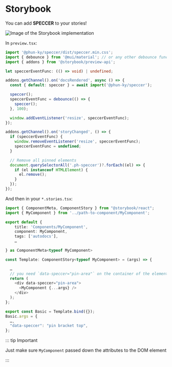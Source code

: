 # Storybook

You can add **SPECCER** to your stories!

![Image of the Storybook implementation](/storybook.png)

In `preview.tsx`:

```typescript [preview.tsx]
import '@phun-ky/speccer/dist/speccer.min.css';
import { debounce } from '@mui/material'; // or any other debounce function
import { addons } from '@storybook/preview-api';

let speccerEventFunc: (() => void) | undefined;

addons.getChannel().on('docsRendered', async () => {
  const { default: speccer } = await import('@phun-ky/speccer');

  speccer();
  speccerEventFunc = debounce(() => {
    speccer();
  }, 100);

  window.addEventListener('resize', speccerEventFunc);
});

addons.getChannel().on('storyChanged', () => {
  if (speccerEventFunc) {
    window.removeEventListener('resize', speccerEventFunc);
    speccerEventFunc = undefined;
  }

  // Remove all pinned elements
  document.querySelectorAll('.ph-speccer')?.forEach((el) => {
    if (el instanceof HTMLElement) {
      el.remove();
    }
  });
});
```

And then in your `*.stories.tsx`:

```typescript [MyComponent.stories.tsx]
import { ComponentMeta, ComponentStory } from "@storybook/react";
import { MyComponent } from '../path-to-component/MyComponent';

export default {
    title: 'Components/MyComponent',
    component: MyComponent,
    tags: ['autodocs'],
    …

} as ComponentMeta<typeof MyComponent>

const Template: ComponentStory<typeof MyComponent> = (args) => {

  …
  // you need `data-speccer="pin-area"` on the container of the elements you want to spec
  return (
    <div data-speccer="pin-area">
      <MyComponent {...args} />
    </div>
  );
};

export const Basic = Template.bind({});
Basic.args = {
  …,
  "data-speccer": "pin bracket top",
};
```

::: tip Important

Just make sure `MyComponent` passed down the attributes to the DOM element

:::
